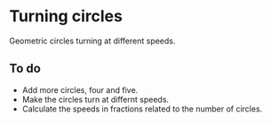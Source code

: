 # Turning circles

Geometric circles turning at different speeds.

## To do

- Add more circles, four and five.
- Make the circles turn at differnt speeds.
- Calculate the speeds in fractions related to the number of circles.
